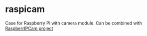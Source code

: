# raspicam
Case for Raspberry Pi with camera module.
Can be combined with [RaspberrIPCam project](https://github.com/SonsOfTone/RaspberrIP-Camera)
